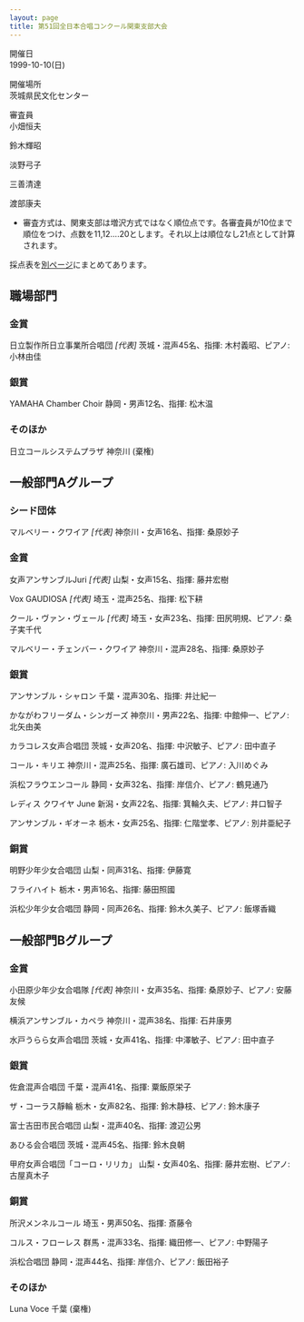 ```yaml
---
layout: page
title: 第51回全日本合唱コンクール関東支部大会
---
```

開催日  
1999-10-10(日)

開催場所  
茨城県民文化センター

審査員  
小畑恒夫

鈴木輝昭

淡野弓子

三善清達

渡部康夫

-   審査方式は、関東支部は増沢方式ではなく順位点です。各審査員が10位まで順位をつけ、点数を11,12….20とします。それ以上は順位なし21点として計算されます。

採点表を[別ページ](kanto-score/)にまとめてあります。

職場部門
--------

### 金賞

<span class="choir-name">日立製作所日立事業所合唱団</span> *\[代表\]*
茨城・混声45名、指揮: 木村義昭、ピアノ: 小林由佳

### 銀賞

<span class="choir-name">YAMAHA Chamber Choir</span>
静岡・男声12名、指揮: 松木温

### そのほか

<span class="choir-name">日立コールシステムプラザ</span>
神奈川 (棄権)

一般部門Aグループ
-----------------

### シード団体

<span class="choir-name">マルベリー・クワイア</span> *\[代表\]*
神奈川・女声16名、指揮: 桑原妙子

### 金賞

<span class="choir-name">女声アンサンブルJuri</span> *\[代表\]*
山梨・女声15名、指揮: 藤井宏樹

<span class="choir-name">Vox GAUDIOSA</span> *\[代表\]*
埼玉・混声25名、指揮: 松下耕

<span class="choir-name">クール・ヴァン・ヴェール</span> *\[代表\]*
埼玉・女声23名、指揮: 田尻明規、ピアノ: 桑子実千代

<span class="choir-name">マルベリー・チェンバー・クワイア</span>
神奈川・混声28名、指揮: 桑原妙子

### 銀賞

<span class="choir-name">アンサンブル・シャロン</span>
千葉・混声30名、指揮: 井辻紀一

<span class="choir-name">かながわフリーダム・シンガーズ</span>
神奈川・男声22名、指揮: 中館伸一、ピアノ: 北矢由美

<span class="choir-name">カラコレス女声合唱団</span>
茨城・女声20名、指揮: 中沢敏子、ピアノ: 田中直子

<span class="choir-name">コール・キリエ</span>
神奈川・混声25名、指揮: 廣石雄司、ピアノ: 入川めぐみ

<span class="choir-name">浜松フラウエンコール</span>
静岡・女声32名、指揮: 岸信介、ピアノ: 鶴見通乃

<span class="choir-name">レディス クワイヤ June</span>
新潟・女声22名、指揮: 箕輪久夫、ピアノ: 井口智子

<span class="choir-name">アンサンブル・ギオーネ</span>
栃木・女声25名、指揮: 仁階堂孝、ピアノ: 別井亜紀子

### 銅賞

<span class="choir-name">明野少年少女合唱団</span>
山梨・同声31名、指揮: 伊藤寛

<span class="choir-name">フライハイト</span>
栃木・男声16名、指揮: 藤田照國

<span class="choir-name">浜松少年少女合唱団</span>
静岡・同声26名、指揮: 鈴木久美子、ピアノ: 飯塚香織

一般部門Bグループ
-----------------

### 金賞

<span class="choir-name">小田原少年少女合唱隊</span> *\[代表\]*
神奈川・女声35名、指揮: 桑原妙子、ピアノ: 安藤友候

<span class="choir-name">横浜アンサンブル・カペラ</span>
神奈川・混声38名、指揮: 石井康男

<span class="choir-name">水戸うらら女声合唱団</span>
茨城・女声41名、指揮: 中澤敏子、ピアノ: 田中直子

### 銀賞

<span class="choir-name">佐倉混声合唱団</span>
千葉・混声41名、指揮: 粟飯原栄子

<span class="choir-name">ザ・コーラス靜輪</span>
栃木・女声82名、指揮: 鈴木静枝、ピアノ: 鈴木康子

<span class="choir-name">富士吉田市民合唱団</span>
山梨・混声40名、指揮: 渡辺公男

<span class="choir-name">あひる会合唱団</span>
茨城・混声45名、指揮: 鈴木良朝

<span class="choir-name">甲府女声合唱団「コーロ・リリカ」</span>
山梨・女声40名、指揮: 藤井宏樹、ピアノ: 古屋真木子

### 銅賞

<span class="choir-name">所沢メンネルコール</span>
埼玉・男声50名、指揮: 斎藤令

<span class="choir-name">コルス・フローレス</span>
群馬・混声33名、指揮: 織田修一、ピアノ: 中野陽子

<span class="choir-name">浜松合唱団</span>
静岡・混声44名、指揮: 岸信介、ピアノ: 飯田裕子

### そのほか

<span class="choir-name">Luna Voce</span>
千葉 (棄権)
